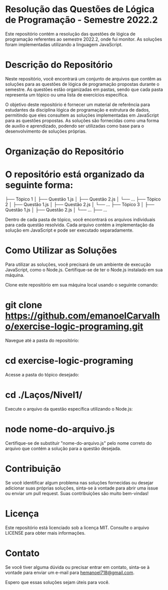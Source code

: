 # Resolução das Questões de Lógica de Programação - Semestre 2022.2

Este repositório contém a resolução das questões de lógica de programação referentes ao semestre 2022.2, onde fui monitor. As soluções foram implementadas utilizando a linguagem JavaScript.

# Descrição do Repositório

Neste repositório, você encontrará um conjunto de arquivos que contêm as soluções para as questões de lógica de programação propostas durante o semestre. As questões estão organizadas em pastas, sendo que cada pasta representa um tópico ou uma lista de exercícios específica.

O objetivo deste repositório é fornecer um material de referência para estudantes da disciplina lógica de programação e estrutura de dados, permitindo que eles consultem as soluções implementadas em JavaScript para as questões propostas. As soluções são fornecidas como uma forma de auxílio e aprendizado, podendo ser utilizadas como base para o desenvolvimento de soluções próprias.

# Organização do Repositório

# O repositório está organizado da seguinte forma:



├── Tópico 1
│   ├── Questão 1.js
│   ├── Questão 2.js
│   └── ...
├── Tópico 2
│   ├── Questão 1.js
│   ├── Questão 2.js
│   └── ...
├── Tópico 3
│   ├── Questão 1.js
│   ├── Questão 2.js
│   └── ...
├── ...



Dentro de cada pasta de tópico, você encontrará os arquivos individuais para cada questão resolvida. Cada arquivo contém a implementação da solução em JavaScript e pode ser executado separadamente.

# Como Utilizar as Soluções

Para utilizar as soluções, você precisará de um ambiente de execução JavaScript, como o Node.js. Certifique-se de ter o Node.js instalado em sua máquina.

Clone este repositório em sua máquina local usando o seguinte comando:

# git clone https://github.com/emanoelCarvalho/exercise-logic-programing.git

Navegue até a pasta do repositório:

# cd exercise-logic-programing

Acesse a pasta do tópico desejado:


# cd ./Laços/Nivel1/

Execute o arquivo da questão específica utilizando o Node.js:


# node nome-do-arquivo.js

Certifique-se de substituir "nome-do-arquivo.js" pelo nome correto do arquivo que contém a solução para a questão desejada.

# Contribuição

Se você identificar algum problema nas soluções fornecidas ou desejar adicionar suas próprias soluções, sinta-se à vontade para abrir uma issue ou enviar um pull request. Suas contribuições são muito bem-vindas!

# Licença

Este repositório está licenciado sob a licença MIT. Consulte o arquivo LICENSE para obter mais informações.

# Contato

Se você tiver alguma dúvida ou precisar entrar em contato, sinta-se à vontade para enviar um e-mail para hemanoel718@gmail.com.

Espero que essas soluções sejam úteis para você.

